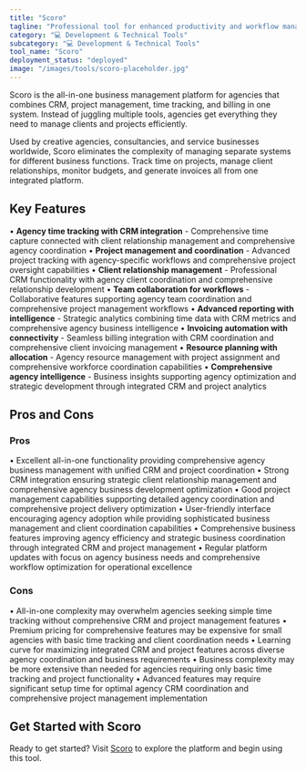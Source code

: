 ```yaml
---
title: "Scoro"
tagline: "Professional tool for enhanced productivity and workflow management"
category: "💻 Development & Technical Tools"
subcategory: "💻 Development & Technical Tools"
tool_name: "Scoro"
deployment_status: "deployed"
image: "/images/tools/scoro-placeholder.jpg"
---
```

Scoro is the all-in-one business management platform for agencies that combines CRM, project management, time tracking, and billing in one system. Instead of juggling multiple tools, agencies get everything they need to manage clients and projects efficiently.

Used by creative agencies, consultancies, and service businesses worldwide, Scoro eliminates the complexity of managing separate systems for different business functions. Track time on projects, manage client relationships, monitor budgets, and generate invoices all from one integrated platform.

## Key Features

• **Agency time tracking with CRM integration** - Comprehensive time capture connected with client relationship management and comprehensive agency coordination
• **Project management and coordination** - Advanced project tracking with agency-specific workflows and comprehensive project oversight capabilities
• **Client relationship management** - Professional CRM functionality with agency client coordination and comprehensive relationship development
• **Team collaboration for workflows** - Collaborative features supporting agency team coordination and comprehensive project management workflows
• **Advanced reporting with intelligence** - Strategic analytics combining time data with CRM metrics and comprehensive agency business intelligence
• **Invoicing automation with connectivity** - Seamless billing integration with CRM coordination and comprehensive client invoicing management
• **Resource planning with allocation** - Agency resource management with project assignment and comprehensive workforce coordination capabilities
• **Comprehensive agency intelligence** - Business insights supporting agency optimization and strategic development through integrated CRM and project analytics

## Pros and Cons

### Pros
• Excellent all-in-one functionality providing comprehensive agency business management with unified CRM and project coordination
• Strong CRM integration ensuring strategic client relationship management and comprehensive agency business development optimization
• Good project management capabilities supporting detailed agency coordination and comprehensive project delivery optimization
• User-friendly interface encouraging agency adoption while providing sophisticated business management and client coordination capabilities
• Comprehensive business features improving agency efficiency and strategic business coordination through integrated CRM and project management
• Regular platform updates with focus on agency business needs and comprehensive workflow optimization for operational excellence

### Cons
• All-in-one complexity may overwhelm agencies seeking simple time tracking without comprehensive CRM and project management features
• Premium pricing for comprehensive features may be expensive for small agencies with basic time tracking and client coordination needs
• Learning curve for maximizing integrated CRM and project features across diverse agency coordination and business requirements
• Business complexity may be more extensive than needed for agencies requiring only basic time tracking and project functionality
• Advanced features may require significant setup time for optimal agency CRM coordination and comprehensive project management implementation
## Get Started with Scoro

Ready to get started? Visit [Scoro](https://scoro.com) to explore the platform and begin using this tool.

